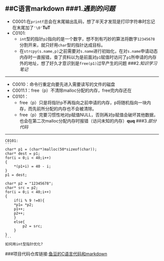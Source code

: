 ##C语言markdown
###1.*遇到的问题*
---
- C0001:在`printf`总会在末尾输出乱码，想了半天才发现是打印字符串时忘记在末尾加了`'\0'`**TuT**
- C0101:
  - `int`型的指针`p2`指向的是一个数字，想不到有巧妙的算法将数字`12345678`分割开来，就只好用`char`型的指针达成目标。
  - 在`strcpy(s.name,p)`之前需要对`s.name`进行初始化，在对`s.name`申请动态内存时一直报错，查了资料以为是前面对`p1`赋值时访问了`p1`所申请的内存外的地址，想了好久才意识到是`free(p1)`过早产生的问题
###2.*知识学习笔记*
---
- C0010：命令行重定向要先进入需要读写的文件的磁盘
- C0011.1：free（p）不清除malloc分配的内存，free完内存还在
- C0101：
  - free（p）只是将指针p不再指向之前申请的内存，p将随机指向一块内存，而先前所分配的内存也不会被清除。
  - free（p）完要习惯性地对p赋值NULL，否则再对p赋值会破坏其他数据，也会在第二次malloc分配内存时报错（访问未知的内存）**quq**
###3.*部分代码*
---
    C0101:
    ```
    char* p1 = (char*)malloc(50*sizeof(char));
    char* dest = p1;
    for(i = 0;i < 40;i++)      
    {
        *(p1+i) = 40 - i;   
    }
    p1 = dest;

    char* p2 = "12345678";
    char* src = p2;
    for(i = 0;i < 40;i++)
    {
        if(i % 9 !=0){
        *p1= *p2;
        p1++;
        p2++;
        }
        else{
            p2 = src;
        }        
    }
    ```
    如何用int型指针优化?
###项目代码仓库链接:[鱼豆的C语言代码和markdown](https://github.com/SweetYuDou/C-markdown)